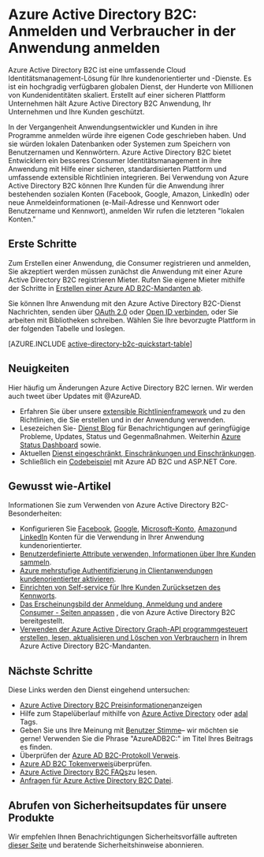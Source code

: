 <properties
    pageTitle="Azure Active Directory B2C: Übersicht | Microsoft Azure"
    description="Kundenorientierter Anwendungsentwicklung mit Azure Active Directory B2C"
    services="active-directory-b2c"
    documentationCenter=""
    authors="swkrish"
    manager="mbaldwin"
    editor="bryanla"/>

<tags
    ms.service="active-directory-b2c"
    ms.workload="identity"
    ms.tgt_pltfrm="na"
    ms.devlang="na"
    ms.topic="hero-article"
    ms.date="07/24/2016"
    ms.author="swkrish"/>

# <a name="azure-active-directory-b2c-sign-up-and-sign-in-consumers-in-your-applications"></a>Azure Active Directory B2C: Anmelden und Verbraucher in der Anwendung anmelden

Azure Active Directory B2C ist eine umfassende Cloud Identitätsmanagement-Lösung für Ihre kundenorientierter und -Dienste. Es ist ein hochgradig verfügbaren globalen Dienst, der Hunderte von Millionen von Kundenidentitäten skaliert. Erstellt auf einer sicheren Plattform Unternehmen hält Azure Active Directory B2C Anwendung, Ihr Unternehmen und Ihre Kunden geschützt.

In der Vergangenheit Anwendungsentwickler und Kunden in ihre Programme anmelden würde ihre eigenen Code geschrieben haben. Und sie würden lokalen Datenbanken oder Systemen zum Speichern von Benutzernamen und Kennwörtern. Azure Active Directory B2C bietet Entwicklern ein besseres Consumer Identitätsmanagement in ihre Anwendung mit Hilfe einer sicheren, standardisierten Plattform und umfassende extensible Richtlinien integrieren. Bei Verwendung von Azure Active Directory B2C können Ihre Kunden für die Anwendung ihrer bestehenden sozialen Konten (Facebook, Google, Amazon, LinkedIn) oder neue Anmeldeinformationen (e-Mail-Adresse und Kennwort oder Benutzername und Kennwort), anmelden Wir rufen die letzteren "lokalen Konten."

## <a name="get-started"></a>Erste Schritte

Zum Erstellen einer Anwendung, die Consumer registrieren und anmelden, Sie akzeptiert werden müssen zunächst die Anwendung mit einer Azure Active Directory B2C registrieren Mieter. Rufen Sie eigene Mieter mithilfe der Schritte in [Erstellen einer Azure AD B2C-Mandanten ab](active-directory-b2c-get-started.md).

Sie können Ihre Anwendung mit den Azure Active Directory B2C-Dienst Nachrichten, senden über [OAuth 2.0](active-directory-b2c-reference-protocols.md#oauth2-authorization-code-flow) oder [Open ID verbinden](active-directory-b2c-reference-protocols.md#openid-connect-sign-in-flow), oder Sie arbeiten mit Bibliotheken schreiben. Wählen Sie Ihre bevorzugte Plattform in der folgenden Tabelle und loslegen.

[AZURE.INCLUDE [active-directory-b2c-quickstart-table](../../includes/active-directory-b2c-quickstart-table.md)]

## <a name="whats-new"></a>Neuigkeiten

Hier häufig um Änderungen Azure Active Directory B2C lernen. Wir werden auch tweet über Updates mit @AzureAD.

- Erfahren Sie über unsere [extensible Richtlinienframework](active-directory-b2c-reference-policies.md) und zu den Richtlinien, die Sie erstellen und in der Anwendung verwenden.
- Lesezeichen Sie- [Dienst Blog](https://blogs.msdn.microsoft.com/azureadb2c/) für Benachrichtigungen auf geringfügige Probleme, Updates, Status und Gegenmaßnahmen. Weiterhin [Azure Status Dashboard](https://azure.microsoft.com/status/) sowie.
- Aktuellen [Dienst eingeschränkt, Einschränkungen und Einschränkungen](active-directory-b2c-limitations.md).
- Schließlich ein [Codebeispiel](https://github.com/Azure-Samples/active-directory-dotnet-webapp-openidconnect-aspnetcore-b2c) mit Azure AD B2C und ASP.NET Core.

## <a name="how-to-articles"></a>Gewusst wie-Artikel

Informationen Sie zum Verwenden von Azure Active Directory B2C-Besonderheiten:

- Konfigurieren Sie [Facebook](active-directory-b2c-setup-fb-app.md), [Google](active-directory-b2c-setup-goog-app.md), [Microsoft-Konto](active-directory-b2c-setup-msa-app.md), [Amazon](active-directory-b2c-setup-amzn-app.md)und [LinkedIn](active-directory-b2c-setup-li-app.md) Konten für die Verwendung in Ihrer Anwendung kundenorientierter.
- [Benutzerdefinierte Attribute verwenden, Informationen über Ihre Kunden sammeln](active-directory-b2c-reference-custom-attr.md).
- [Azure mehrstufige Authentifizierung in Clientanwendungen kundenorientierter aktivieren](active-directory-b2c-reference-mfa.md).
- [Einrichten von Self-service für Ihre Kunden Zurücksetzen des Kennworts](active-directory-b2c-reference-sspr.md).
- [Das Erscheinungsbild der Anmeldung, Anmeldung und andere Consumer - Seiten anpassen](active-directory-b2c-reference-ui-customization.md) , die von Azure Active Directory B2C bereitgestellt.
- [Verwenden der Azure Active Directory Graph-API programmgesteuert erstellen, lesen, aktualisieren und Löschen von Verbrauchern](active-directory-b2c-devquickstarts-graph-dotnet.md) in Ihrem Azure Active Directory B2C-Mandanten.

## <a name="next-steps"></a>Nächste Schritte

Diese Links werden den Dienst eingehend untersuchen:

- [Azure Active Directory B2C Preisinformationen](https://azure.microsoft.com/pricing/details/active-directory-b2c/)anzeigen
- Hilfe zum Stapelüberlauf mithilfe von [Azure Active Directory](http://stackoverflow.com/questions/tagged/azure-active-directory) oder [adal](http://stackoverflow.com/questions/tagged/adal) Tags.
- Geben Sie uns Ihre Meinung mit [Benutzer Stimme](https://feedback.azure.com/forums/169401-azure-active-directory/)– wir möchten sie gerne! Verwenden Sie die Phrase "AzureADB2C:" im Titel Ihres Beitrags es finden.
- Überprüfen der [Azure AD B2C-Protokoll Verweis](active-directory-b2c-reference-protocols.md).
- [Azure AD B2C Tokenverweis](active-directory-b2c-reference-tokens.md)überprüfen.
- [Azure Active Directory B2C FAQs](active-directory-b2c-faqs.md)zu lesen.
- [Anfragen für Azure Active Directory B2C Datei](active-directory-b2c-support.md).

## <a name="get-security-updates-for-our-products"></a>Abrufen von Sicherheitsupdates für unsere Produkte

Wir empfehlen Ihnen Benachrichtigungen Sicherheitsvorfälle auftreten [dieser Seite](https://technet.microsoft.com/security/dd252948) und beratende Sicherheitshinweise abonnieren.
